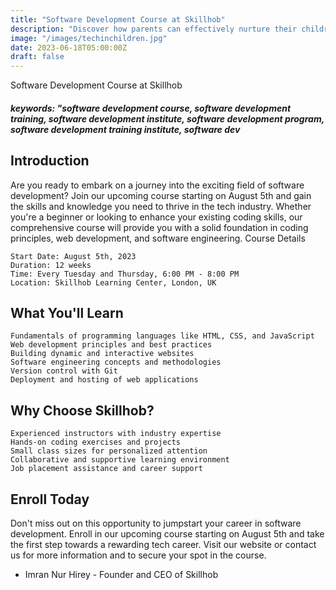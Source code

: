 ```yaml
---
title: "Software Development Course at Skillhob"
description: "Discover how parents can effectively nurture their children's passion for technology while maintaining a healthy balance. Explore strategies for supporting their interests, setting boundaries, promoting holistic development, and fostering a positive relationship with technology. Empower your child's tech journey while ensuring their overall well-being and growth."
image: "/images/techinchildren.jpg"
date: 2023-06-18T05:00:00Z
draft: false
---
```



Software Development Course at Skillhob
##### keywords: "software development course, software development training, software development institute, software development program, software development training institute, software dev

## Introduction

Are you ready to embark on a journey into the exciting field of software development? Join our upcoming course starting on August 5th and gain the skills and knowledge you need to thrive in the tech industry. Whether you're a beginner or looking to enhance your existing coding skills, our comprehensive course will provide you with a solid foundation in coding principles, web development, and software engineering.
Course Details

    Start Date: August 5th, 2023
    Duration: 12 weeks
    Time: Every Tuesday and Thursday, 6:00 PM - 8:00 PM
    Location: Skillhob Learning Center, London, UK

## What You'll Learn

    Fundamentals of programming languages like HTML, CSS, and JavaScript
    Web development principles and best practices
    Building dynamic and interactive websites
    Software engineering concepts and methodologies
    Version control with Git
    Deployment and hosting of web applications

## Why Choose Skillhob?

    Experienced instructors with industry expertise
    Hands-on coding exercises and projects
    Small class sizes for personalized attention
    Collaborative and supportive learning environment
    Job placement assistance and career support

## Enroll Today

Don't miss out on this opportunity to jumpstart your career in software development. Enroll in our upcoming course starting on August 5th and take the first step towards a rewarding tech career. Visit our website or contact us for more information and to secure your spot in the course.



- Imran Nur Hirey - Founder and CEO of Skillhob

